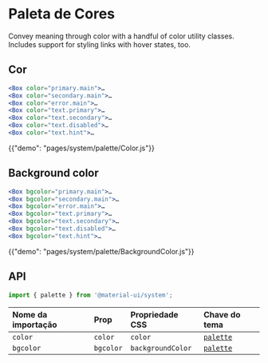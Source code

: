 # Paleta de Cores

<p class="description">Convey meaning through color with a handful of color utility classes. Includes support for styling links with hover states, too.</p>

## Cor

```jsx
<Box color="primary.main">…
<Box color="secondary.main">…
<Box color="error.main">…
<Box color="text.primary">…
<Box color="text.secondary">…
<Box color="text.disabled">…
<Box color="text.hint">…
```

{{"demo": "pages/system/palette/Color.js"}}

## Background color

```jsx
<Box bgcolor="primary.main">…
<Box bgcolor="secondary.main">…
<Box bgcolor="error.main">…
<Box bgcolor="text.primary">…
<Box bgcolor="text.secondary">…
<Box bgcolor="text.disabled">…
<Box bgcolor="text.hint">…
```

{{"demo": "pages/system/palette/BackgroundColor.js"}}

## API

```js
import { palette } from '@material-ui/system';
```

| Nome da importação | Prop      | Propriedade CSS   | Chave do tema                                                    |
|:------------------ |:--------- |:----------------- |:---------------------------------------------------------------- |
| `color`            | `color`   | `color`           | [`palette`](/customization/default-theme/?expend-path=$.palette) |
| `bgcolor`          | `bgcolor` | `backgroundColor` | [`palette`](/customization/default-theme/?expend-path=$.palette) |